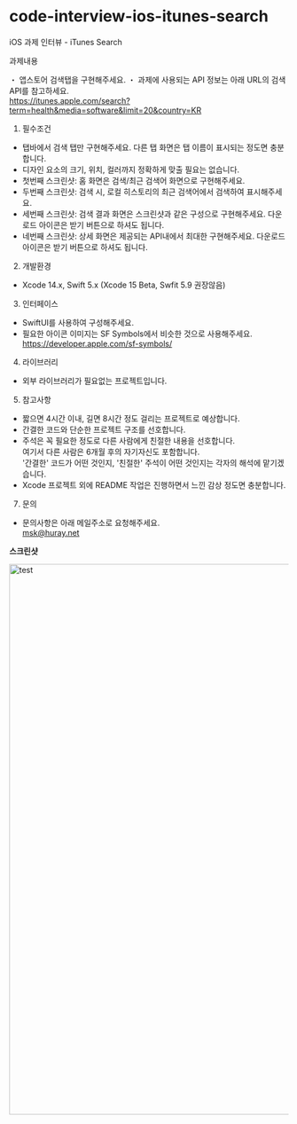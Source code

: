 # code-interview-ios-itunes-search
iOS 과제 인터뷰 - iTunes Search

과제내용

・ 앱스토어 검색탭을 구현해주세요.
・ 과제에 사용되는 API 정보는 아래 URL의 검색 API를 참고하세요.  
  https://itunes.apple.com/search?term=health&media=software&limit=20&country=KR  

1. 필수조건 
- 탭바에서 검색 탭만 구현해주세요. 다른 탭 화면은 탭 이름이 표시되는 정도면 충분합니다.
- 디자인 요소의 크기, 위치, 컬러까지 정확하게 맞출 필요는 없습니다.
- 첫번째 스크린샷: 홈 화면은 검색/최근 검색어 화면으로 구현해주세요. 
- 두번째 스크린샷: 검색 시, 로컬 히스토리의 최근 검색어에서 검색하여 표시해주세요.
- 세번째 스크린샷: 검색 결과 화면은 스크린샷과 같은 구성으로 구현해주세요. 다운로드 아이콘은 받기 버튼으로 하셔도 됩니다.
- 네번째 스크린샷: 상세 화면은 제공되는 API내에서 최대한 구현해주세요. 다운로드 아이콘은 받기 버튼으로 하셔도 됩니다.

2. 개발환경
- Xcode 14.x, Swift 5.x (Xcode 15 Beta, Swfit 5.9 권장않음)

3. 인터페이스
- SwiftUI를 사용하여 구성해주세요.
- 필요한 아이콘 이미지는 SF Symbols에서 비슷한 것으로 사용해주세요.  
  https://developer.apple.com/sf-symbols/

4. 라이브러리
- 외부 라이브러리가 필요없는 프로젝트입니다.

5. 참고사항
- 짧으면 4시간 이내, 길면 8시간 정도 걸리는 프로젝트로 예상합니다.
- 간결한 코드와 단순한 프로젝트 구조를 선호합니다.
- 주석은 꼭 필요한 정도로 다른 사람에게 친절한 내용을 선호합니다.  
  여기서 다른 사람은 6개월 후의 자기자신도 포함합니다.  
  '간결한' 코드가 어떤 것인지, '친절한' 주석이 어떤 것인지는 각자의 해석에 맡기겠습니다.
- Xcode 프로젝트 외에 README 작업은 진행하면서 느낀 감상 정도면 충분합니다.

7. 문의
- 문의사항은 아래 메일주소로 요청해주세요.  
  msk@huray.net

**스크린샷**

<img width="993" alt="test" src="https://user-images.githubusercontent.com/75595629/168707722-78f6b2c4-0a50-4286-9e72-06bf1e4506b5.png">

